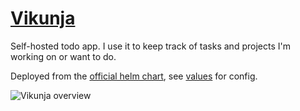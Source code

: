# [Vikunja](https://vikunja.io/)

Self-hosted todo app. I use it to keep track of tasks and projects I'm working on or want to do.

Deployed from the [official helm chart](https://kolaente.dev/vikunja/helm-chart/), see [values](./values.yaml) for config.

![Vikunja overview](/assets/images/vikunja-overview.png)

